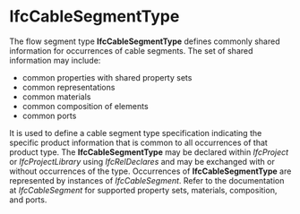 IfcCableSegmentType
===================

The flow segment type **IfcCableSegmentType** defines commonly shared information for occurrences of cable segments. The set of shared information may include:

* common properties with shared property sets
* common representations
* common materials
* common composition of elements
* common ports

It is used to define a cable segment type specification indicating the specific product information that is common to all occurrences of that product type. The **IfcCableSegmentType** may be declared within _IfcProject_ or _IfcProjectLibrary_ using _IfcRelDeclares_ and may be exchanged with or without occurrences of the type. Occurrences of **IfcCableSegmentType** are represented by instances of _IfcCableSegment_. Refer to the documentation at _IfcCableSegment_ for supported property sets, materials, composition, and ports.

